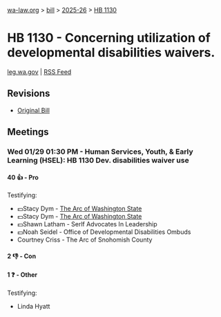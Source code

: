 [wa-law.org](/) > [bill](/bill/) > [2025-26](/bill/2025-26/) > [HB 1130](/bill/2025-26/hb/1130/)

# HB 1130 - Concerning utilization of developmental disabilities waivers.
[leg.wa.gov](https://app.leg.wa.gov/billsummary?BillNumber=1130&Year=2025&Initiative=false) | [RSS Feed](./rss.xml)

## Revisions
* [Original Bill](1/)

## Meetings
### Wed 01/29 01:30 PM - Human Services, Youth, & Early Learning (HSEL): HB 1130 Dev. disabilities waiver use
#### 40 👍 - Pro
Testifying:
* 💵Stacy Dym - [The Arc of Washington State](/org/the_arc_of_washington_state/)
* 💵Stacy Dym - [The Arc of Washington State](/org/the_arc_of_washington_state/)
* 💵Shawn Latham - Serlf Advocates In Leadership
* 💵Noah Seidel - Office of Developmental Disabilities Ombuds
* Courtney Criss - The Arc of Snohomish County

#### 2 👎 - Con

#### 1 ❓ - Other
Testifying:
* Linda Hyatt
